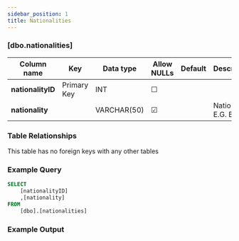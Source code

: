 ```yaml
---
sidebar_position: 1
title: Nationalities
---
```


### [dbo.nationalities]
| Column name | Key | Data type | Allow NULLs | Default | Description |
| ------- | ------- | ------- | ------- | ------- | ------- |
| **nationalityID** |  Primary Key | INT | ☐ |  |  | 
| **nationality** |  | VARCHAR(50) | ☑ |  | Nationality E.G. British | 

### Table Relationships

This table has no foreign keys with any other tables

### Example Query

```sql
SELECT 
	[nationalityID]
    ,[nationality]
FROM 
	[dbo].[nationalities]
```

### Example Output